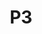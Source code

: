 ---
basin: En-Suite
cudn: true
floor: First
grade: 8
images:
- /assets/images/rooms/nc/nc_p3_1.jpg
- /assets/images/rooms/nc/nc_p3_3.jpg
- /assets/images/rooms/nc/nc_p3_2.jpg
living_room: 'Yes'
location: New Court
name: P3
network: Wired and Wireless
title: P3
---